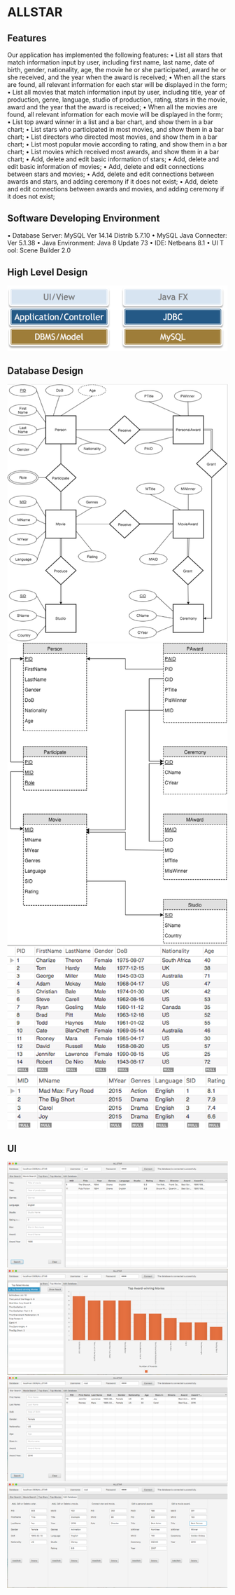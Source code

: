 # ALLSTAR

## Features

Our application has implemented the following features:
• List all stars that match information input by user, including first name, last name, date of birth, gender, nationality, age, the movie he or she participated, award he or she received, and the year when the award is received;
• When all the stars are found, all relevant information for each star will be displayed in the form;
• List all movies that match information input by user, including title, year of production, genre, language, studio of production, rating, stars in the movie, award and the year that the award is received;
• When all the movies are found, all relevant information for each movie will be displayed in the form;
• List top award winner in a list and a bar chart, and show them in a bar chart;
• List stars who participated in most movies, and show them in a bar chart;
• List directors who directed most movies, and show them in a bar chart;
• List most popular movie according to rating, and show them in a bar chart;
• List movies which received most awards, and show them in a bar chart;
• Add, delete and edit basic information of stars;
• Add, delete and edit basic information of movies;
• Add, delete and edit connections between stars and movies;
• Add, delete and edit connections between awards and stars, and adding ceremony if it does not exist;
• Add, delete and edit connections between awards and movies, and adding ceremony if it does not exist;

## Software Developing Environment

• Database Server: MySQL Ver 14.14 Distrib 5.7.10
• MySQL Java Connecter: Ver 5.1.38
• Java Environment: Java 8 Update 73
• IDE: Netbeans 8.1
• UI T ool: Scene Builder 2.0

## High Level Design

![MVC](/MVC.png)

## Database Design

![ER](/ER.png)
![relational](/relational.png)
![sample1](/sampletable1.png)
![sample2](/sampletable2.png)

## UI
![movie](/moviesearch.png)
![top](/topmovie.png)
![star](/starsearch.png)
![database](/databasemodification.png)
